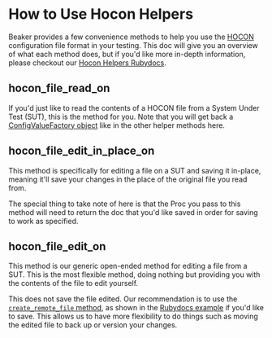 # How to Use Hocon Helpers

Beaker provides a few convenience methods to help you use the [HOCON](https://github.com/typesafehub/config/blob/master/HOCON.md) configuration file format in your testing. This doc will give you an overview of what each method does, but if you'd like more in-depth information, please checkout our [Hocon Helpers Rubydocs](http://www.rubydoc.info/github/puppetlabs/beaker/Beaker/DSL/Helpers/HoconHelpers).

## hocon_file_read_on

If you'd just like to read the contents of a HOCON file from a System Under Test (SUT), this is the method for you. Note that you will get back a [ConfigValueFactory object](https://github.com/puppetlabs/ruby-hocon#basic-usage) like in the other helper methods here.

## hocon_file_edit_in_place_on

This method is specifically for editing a file on a SUT and saving it in-place, meaning it'll save your changes in the place of the original file you read from.

The special thing to take note of here is that the Proc you pass to this method will need to return the doc that you'd like saved in order for saving to work as specified.

## hocon_file_edit_on

This method is our generic open-ended method for editing a file from a SUT. This is the most flexible method, doing nothing but providing you with the contents of the file to edit yourself.

This does not save the file edited. Our recommendation is to use the [`create_remote_file` method](http://www.rubydoc.info/github/puppetlabs/beaker/Beaker/DSL/Helpers/HostHelpers#create_remote_file-instance_method), as shown in the [Rubydocs example](http://www.rubydoc.info/github/puppetlabs/beaker/Beaker/DSL/Helpers/HoconHelpers#hocon_file_edit_on-instance_method) if you'd like to save. This allows us to have more flexibility to do things such as moving the edited file to back up or version your changes.
